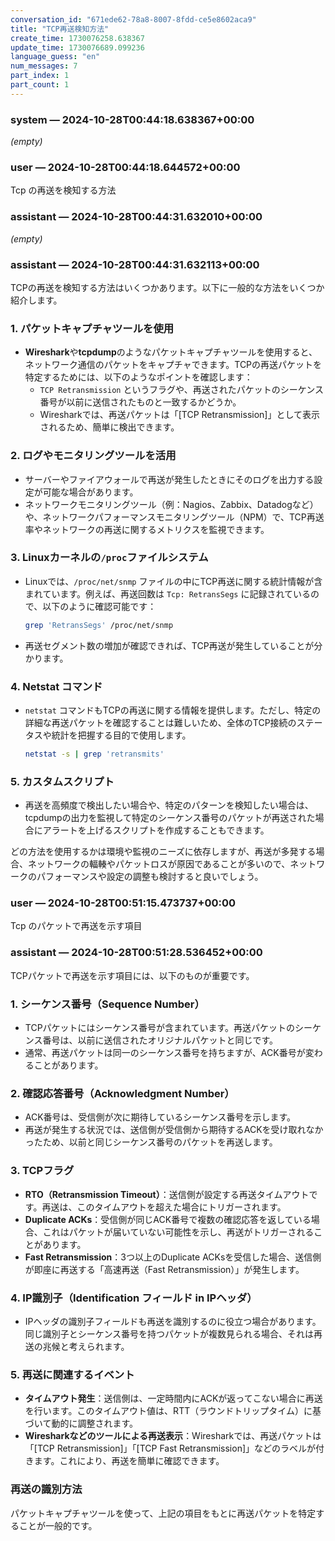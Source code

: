 ```yaml
---
conversation_id: "671ede62-78a8-8007-8fdd-ce5e8602aca9"
title: "TCP再送検知方法"
create_time: 1730076258.638367
update_time: 1730076689.099236
language_guess: "en"
num_messages: 7
part_index: 1
part_count: 1
---
```


### system — 2024-10-28T00:44:18.638367+00:00

_(empty)_

### user — 2024-10-28T00:44:18.644572+00:00

Tcp の再送を検知する方法

### assistant — 2024-10-28T00:44:31.632010+00:00

_(empty)_

### assistant — 2024-10-28T00:44:31.632113+00:00

TCPの再送を検知する方法はいくつかあります。以下に一般的な方法をいくつか紹介します。

### 1. **パケットキャプチャツールを使用**
   - **Wireshark**や**tcpdump**のようなパケットキャプチャツールを使用すると、ネットワーク通信のパケットをキャプチャできます。TCPの再送パケットを特定するためには、以下のようなポイントを確認します：
     - `TCP Retransmission` というフラグや、再送されたパケットのシーケンス番号が以前に送信されたものと一致するかどうか。
     - Wiresharkでは、再送パケットは「[TCP Retransmission]」として表示されるため、簡単に検出できます。

### 2. **ログやモニタリングツールを活用**
   - サーバーやファイアウォールで再送が発生したときにそのログを出力する設定が可能な場合があります。
   - ネットワークモニタリングツール（例：Nagios、Zabbix、Datadogなど）や、ネットワークパフォーマンスモニタリングツール（NPM）で、TCP再送率やネットワークの再送に関するメトリクスを監視できます。

### 3. **Linuxカーネルの`/proc`ファイルシステム**
   - Linuxでは、`/proc/net/snmp` ファイルの中にTCP再送に関する統計情報が含まれています。例えば、再送回数は `Tcp: RetransSegs` に記録されているので、以下のように確認可能です：
     ```bash
     grep 'RetransSegs' /proc/net/snmp
     ```
   - 再送セグメント数の増加が確認できれば、TCP再送が発生していることが分かります。

### 4. **Netstat コマンド**
   - `netstat` コマンドもTCPの再送に関する情報を提供します。ただし、特定の詳細な再送パケットを確認することは難しいため、全体のTCP接続のステータスや統計を把握する目的で使用します。
     ```bash
     netstat -s | grep 'retransmits'
     ```

### 5. **カスタムスクリプト**
   - 再送を高頻度で検出したい場合や、特定のパターンを検知したい場合は、tcpdumpの出力を監視して特定のシーケンス番号のパケットが再送された場合にアラートを上げるスクリプトを作成することもできます。

どの方法を使用するかは環境や監視のニーズに依存しますが、再送が多発する場合、ネットワークの輻輳やパケットロスが原因であることが多いので、ネットワークのパフォーマンスや設定の調整も検討すると良いでしょう。

### user — 2024-10-28T00:51:15.473737+00:00

Tcp のパケットで再送を示す項目

### assistant — 2024-10-28T00:51:28.536452+00:00

TCPパケットで再送を示す項目には、以下のものが重要です。

### 1. **シーケンス番号（Sequence Number）**
   - TCPパケットにはシーケンス番号が含まれています。再送パケットのシーケンス番号は、以前に送信されたオリジナルパケットと同じです。
   - 通常、再送パケットは同一のシーケンス番号を持ちますが、ACK番号が変わることがあります。

### 2. **確認応答番号（Acknowledgment Number）**
   - ACK番号は、受信側が次に期待しているシーケンス番号を示します。
   - 再送が発生する状況では、送信側が受信側から期待するACKを受け取れなかったため、以前と同じシーケンス番号のパケットを再送します。

### 3. **TCPフラグ**
   - **RTO（Retransmission Timeout）**：送信側が設定する再送タイムアウトです。再送は、このタイムアウトを超えた場合にトリガーされます。
   - **Duplicate ACKs**：受信側が同じACK番号で複数の確認応答を返している場合、これはパケットが届いていない可能性を示し、再送がトリガーされることがあります。
   - **Fast Retransmission**：3つ以上のDuplicate ACKsを受信した場合、送信側が即座に再送する「高速再送（Fast Retransmission）」が発生します。

### 4. **IP識別子（Identification フィールド in IPヘッダ）**
   - IPヘッダの識別子フィールドも再送を識別するのに役立つ場合があります。同じ識別子とシーケンス番号を持つパケットが複数見られる場合、それは再送の兆候と考えられます。

### 5. **再送に関連するイベント**
   - **タイムアウト発生**：送信側は、一定時間内にACKが返ってこない場合に再送を行います。このタイムアウト値は、RTT（ラウンドトリップタイム）に基づいて動的に調整されます。
   - **Wiresharkなどのツールによる再送表示**：Wiresharkでは、再送パケットは「[TCP Retransmission]」「[TCP Fast Retransmission]」などのラベルが付きます。これにより、再送を簡単に確認できます。

### 再送の識別方法
パケットキャプチャツールを使って、上記の項目をもとに再送パケットを特定することが一般的です。
